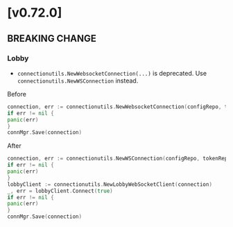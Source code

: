 # [v0.72.0]

## BREAKING CHANGE

### Lobby
- `connectionutils.NewWebsocketConnection(...)` is deprecated. Use `connectionutils.NewWSConnection` instead.

Before

```go
connection, err := connectionutils.NewWebsocketConnection(configRepo, tokenRepo, messageHandler)
if err != nil {
panic(err)
}
connMgr.Save(connection)
```

After

```go
connection, err := connectionutils.NewWSConnection(configRepo, tokenRepo, connectionutils.WithMessageHandler(messageHandler))
if err != nil {
panic(err)
}
lobbyClient := connectionutils.NewLobbyWebSocketClient(connection)
_, err = lobbyClient.Connect(true)
if err != nil {
panic(err)
}
connMgr.Save(connection)
```

[v0.73.0]: https://github.com/AccelByte/accelbyte-go-sdk/compare/v0.72.0..v0.73.0